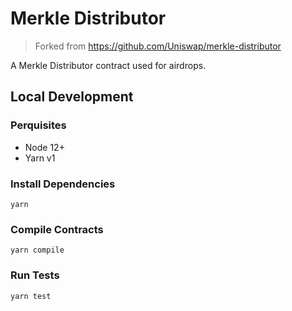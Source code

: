 # Merkle Distributor

> Forked from https://github.com/Uniswap/merkle-distributor

A Merkle Distributor contract used for airdrops.

## Local Development

### Perquisites

- Node 12+
- Yarn v1

### Install Dependencies

`yarn`

### Compile Contracts

`yarn compile`

### Run Tests

`yarn test`
